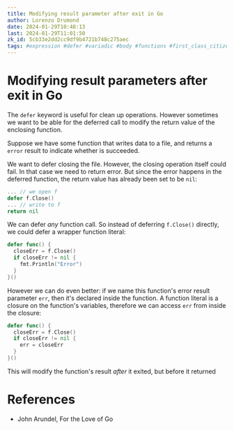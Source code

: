 ```yaml
---
title: Modifying result parameter after exit in Go
author: Lorenzo Drumond
date: 2024-01-29T10:48:13
last: 2024-01-29T11:01:50
zk_id: 5cb33e2dd2cc9df9b4721b748c275aec
tags: #expression #defer #variadic #body #functions #first_class_citizens #closure #leak #golang #tuple #values #stack #type #list #declare #signature #parameters #bubble #programming #literals
---
```



# Modifying result parameters after exit in Go
The `defer` keyword is useful for clean up operations. However sometimes we want to be able for the deferred call to modify the return value of the enclosing function.

Suppose we have some function that writes data to a file, and returns a `error` result to indicate whether is succeeded.

We want to defer closing the file. However, the closing operation itself could fail. In that case we need to return error. But since the error happens in the deferred function, the return value has already been set to be `nil`:
```go
... // we open f
defer f.Close()
... // write to f
return nil
```

We can defer _any_ function call. So instead of deferring `f.Close()` directly, we could defer a wrapper function literal:
```go
defer func() {
  closeErr = f.Close()
  if closeErr != nil {
    fmt.Println("Error")
  }
}()
```

However we can do even better: if we name this function's error result parameter `err`, then it's declared inside the function. A function literal is a closure on the function's variables, therefore we can access `err` from inside the closure:
```go
defer func() {
  closeErr = f.Close()
  if closeErr != nil {
    err = closeErr
  }
}()
```

This will modify the function's result _after_ it exited, but before it returned

# References
- John Arundel, For the Love of Go
